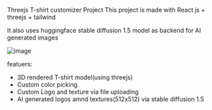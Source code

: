 Threejs T-shirt customizer Project
This project is made with React js + threejs + tailwind

It also uses huggingface stable diffusion 1.5 model as backend for AI generated images

![image](https://github.com/MagusDev/threejs-Project/assets/90957273/33febdf9-fc77-4150-8406-198b229b4046)



featuers:

- 3D rendered T-shirt model(using threejs)
- Custom  color picking
- Custom Logo and texture via file uploading
- AI generated logos amnd textures(512x512) via stable diffusion 1.5
